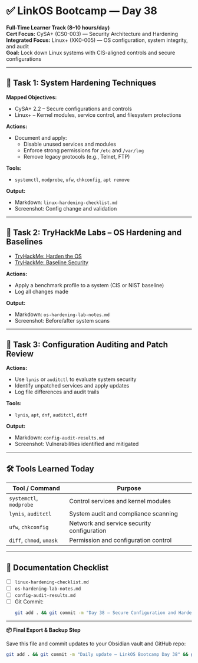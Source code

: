 # ✅ LinkOS Bootcamp — Day 38

**Full-Time Learner Track (8–10 hours/day)**  
**Cert Focus:** CySA+ (CS0-003) — Security Architecture and Hardening  
**Integrated Focus:** Linux+ (XK0-005) — OS configuration, system integrity, and audit  
**Goal:** Lock down Linux systems with CIS-aligned controls and secure configurations

---

## 🔧 Task 1: System Hardening Techniques

**Mapped Objectives:**  
- CySA+ 2.2 – Secure configurations and controls  
- Linux+ – Kernel modules, service control, and filesystem protections

**Actions:**  
- Document and apply:
  - Disable unused services and modules  
  - Enforce strong permissions for `/etc` and `/var/log`  
  - Remove legacy protocols (e.g., Telnet, FTP)

**Tools:**  
- `systemctl`, `modprobe`, `ufw`, `chkconfig`, `apt remove`

**Output:**  
- Markdown: `linux-hardening-checklist.md`  
- Screenshot: Config change and validation

---

## 🧪 Task 2: TryHackMe Labs – OS Hardening and Baselines

- [TryHackMe: Harden the OS](https://tryhackme.com/room/hardentheos)  
- [TryHackMe: Baseline Security](https://tryhackme.com/room/baseline)

**Actions:**  
- Apply a benchmark profile to a system (CIS or NIST baseline)  
- Log all changes made

**Output:**  
- Markdown: `os-hardening-lab-notes.md`  
- Screenshot: Before/after system scans

---

## 🧰 Task 3: Configuration Auditing and Patch Review

**Actions:**  
- Use `lynis` or `auditctl` to evaluate system security  
- Identify unpatched services and apply updates  
- Log file differences and audit trails

**Tools:**  
- `lynis`, `apt`, `dnf`, `auditctl`, `diff`

**Output:**  
- Markdown: `config-audit-results.md`  
- Screenshot: Vulnerabilities identified and mitigated

---

## 🛠️ Tools Learned Today

| Tool / Command     | Purpose                                         |
|--------------------|-------------------------------------------------|
| `systemctl`, `modprobe` | Control services and kernel modules        |
| `lynis`, `auditctl`     | System audit and compliance scanning       |
| `ufw`, `chkconfig`      | Network and service security configuration |
| `diff`, `chmod`, `umask`| Permission and configuration control       |

---

## 📁 Documentation Checklist

- [ ] `linux-hardening-checklist.md`  
- [ ] `os-hardening-lab-notes.md`  
- [ ] `config-audit-results.md`  
- [ ] Git Commit:
  ```bash
  git add . && git commit -m "Day 38 – Secure Configuration and Hardening" && git push origin main
  ```

---

**📦 Final Export & Backup Step**

Save this file and commit updates to your Obsidian vault and GitHub repo:

```bash
git add . && git commit -m "Daily update – LinkOS Bootcamp Day 38" && git push origin main
```
